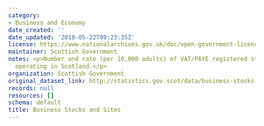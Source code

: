 ```yaml
---
category:
- Business and Economy
date_created: ''
date_updated: '2018-05-22T09:23:35Z'
license: https://www.nationalarchives.gov.uk/doc/open-government-licence/version/3/
maintainer: Scottish Government
notes: <p>Number and rate (per 10,000 adults) of VAT/PAYE registered stocks and sites
  operating in Scotland.</p>
organization: Scottish Government
original_dataset_link: http://statistics.gov.scot/data/business-stocks-and-sites
records: null
resources: []
schema: default
title: Business Stocks and Sites
---
```


